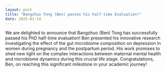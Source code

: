 ```yaml
---
layout: post
title: "Bangzhuo Tong (Ben) passes his half-time Evaluation!"
date: 2025-01-14
---
```


We are delighted to announce that Bangzhuo (Ben) Tong has successfully passed his PhD half-time evaluation! Ben presented his innovative research investigating the effect of the gut microbiome composition on depression in women during pregnancy and the postpartum period. His work promises to shed new light on the complex interactions between maternal mental health and microbiome dynamics during this crucial life stage. Congratulations, Ben, on reaching this significant milestone in your academic journey!